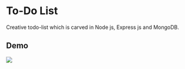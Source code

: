# To-Do List

Creative todo-list which is carved in Node js, Express js and MongoDB.


## Demo

<img src="https://www.metadata2go.com/?external_url=https://www34.img2go.com/dl/web7/download-file/bd41a849-086c-4890-ba57-56001a534d8a/ToDo%20demo.gif" />

  
